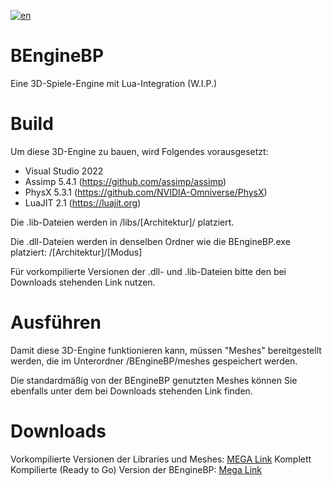 [![en](https://img.shields.io/badge/lang-en-green.svg)](https://github.com/Bulkplayer94/BEngineBP/blob/ad8359e781fba187ebfe4cb46c2a64e7c1cc2113/README.md)

# BEngineBP
Eine 3D-Spiele-Engine mit Lua-Integration (W.I.P.)

# Build
Um diese 3D-Engine zu bauen, wird Folgendes vorausgesetzt:
* Visual Studio 2022
* Assimp 5.4.1 (https://github.com/assimp/assimp)
* PhysX 5.3.1 (https://github.com/NVIDIA-Omniverse/PhysX)
* LuaJIT 2.1 (https://luajit.org)

Die .lib-Dateien werden in
/libs/[Architektur]/
platziert.

Die .dll-Dateien werden in denselben Ordner wie die BEngineBP.exe platziert:
/[Architektur]/[Modus]

Für vorkompilierte Versionen der .dll- und .lib-Dateien bitte den bei Downloads stehenden Link nutzen.

# Ausführen
Damit diese 3D-Engine funktionieren kann, müssen "Meshes" bereitgestellt werden, die im Unterordner
/BEngineBP/meshes
gespeichert werden.

Die standardmäßig von der BEngineBP genutzten Meshes können Sie ebenfalls unter dem bei Downloads stehenden Link finden.

# Downloads
Vorkompilierte Versionen der Libraries und Meshes: [MEGA Link](https://mega.nz/file/omB0DRxS#oydcNSZ9uxbcyAUdsnRPLxsW20oDKZzcEzCyZ72qp-4)
Komplett Kompilierte (Ready to Go) Version der BEngineBP: [Mega Link](https://mega.nz/file/8yBGhADQ#xDg7UNgNXDjG7kmLRwKCMe0qJM6oUZVIJu5GyFSGKuo)